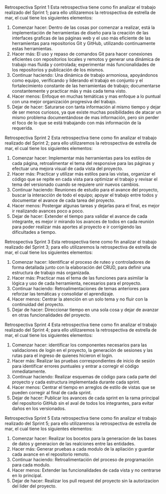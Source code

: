 Retrospectiva Sprint 1
Esta retrospectiva tiene como fin analizar el trabajo realizado del Sprint 1; para ello utilizaremos la retrospectiva de estrella de mar, el cual tiene los siguientes elementos:
1.	Comenzar hacer: Dentro de las cosas por comenzar a realizar, está la implementación de herramientas de diseño para la creación de las interfaces graficas de las páginas web y el uso más eficiente de las herramientas para repositorios Git y GitHub, utilizando continuamente estas herramientas.
2.	Hacer más: El uso y repaso de comandos Git para hacer conexiones eficientes con repositorios locales y remotos y generar una dinámica de trabajo mas fluida y controlada; experimentar más funcionalidades de los repositorios y publicación de los mismos.
3.	Continuar haciendo: Una dinámica de trabajo armoniosa, apoyándonos como equipo, verificando y liderando el trabajo en conjunto y el fortalecimiento constante de las herramientas de trabajo; documentarse constantemente y practicar más y más cada tema visto.
4.	Hacer menos: Enfoque en muchas temáticas y mas enfoque a lo puntual con una mejor organización progresiva del trabajo.
5.	Dejar de hacer: Saturarse con tanta información al mismo tiempo y dejar de ser menos curiosos, ya que existe muchas posibilidades de atacar un mismo problema documentándose de mas información, pero sin perder el foco de lo que se está trabajando con más información de la requerida.





Retrospectiva Sprint 2
Esta retrospectiva tiene como fin analizar el trabajo realizado del Sprint 2; para ello utilizaremos la retrospectiva de estrella de mar, el cual tiene los siguientes elementos:
1.  Comenzar hacer: Implementar más herramientas para los estilos de cada página, retroalimentar el tema del responsive para las páginas y efectuar una mejora visual de cada vista del proyecto.
2.  Hacer más: Practicar y utilizar más estilos para las vistas, organizar el código que se repite en cada vista para optimizar el trabajo y revisar el tema del versionado cuando se requiere unir nuevos cambios.
3.  Continuar haciendo: Reuniones de estudio para el avance del proyecto, buscar la interacción de todo el equipo; apoyar el trabajo entre todos y documentar el avance de cada tarea del proyecto.
4.  Hacer menos: Postergar algunas tareas y dejarlas para el final, es mejor ir realizando avances poco a poco.
5.  Dejar de hacer: Extender el tiempo para validar el avance de cada integrante, es mejor ir mirando los avances de todos en cada reunión para poder realizar más aportes al proyecto e ir corrigiendo las dificultades a tiempo. 


Retrospectiva Sprint 3
Esta retrospectiva tiene como fin analizar el trabajo realizado del Sprint 3; para ello utilizaremos la retrospectiva de estrella de mar, el cual tiene los siguientes elementos:
1.  Comenzar hacer: Identificar el proceso de ruteo y controladores de forma detallada junto con la elaboración del CRUD, para definir una estructura de trabajo más organizada.
2.  Hacer más: Practicar mas el tema de las funciones para asimilar la lógica y uso de cada herramienta, necesarios para el proyecto.
3.  Continuar haciendo: Retroalimentaciones de temas anteriores para reforzar las temáticas y consolidar el aprendizaje.
4.  Hacer menos: Centrar la atención en un solo tema y no fluir con la continuidad del proyecto. 
5.  Dejar de hacer: Direccionar tiempo en una sola cosa y dejar de avanzar en otras funcionalidades del proyecto.


Retrospectiva Sprint 4
Esta retrospectiva tiene como fin analizar el trabajo realizado del Sprint 4; para ello utilizaremos la retrospectiva de estrella de mar, el cual tiene los siguientes elementos:
1.  Comenzar hacer: identificar los componentes necesarios para las validaciones de login en el proyecto, la generación de sesiones y las rutas para el ingreso de quienes hicieron el login.
2.  Hacer más: Realizar las pruebas correspondientes de inicio de sesión para identificar errores puntuales y entrar a corregir el código inmediatamente.
3.  Continuar haciendo: Realizar esquemas de código para cada parte del proyecto y cada estructura implementada durante cada sprint.
4.  Hacer menos: Centrar el tiempo en arreglos de estilo de vistas que se pueden corregir al final de cada sprint. 
5.  Dejar de hacer: Publicar los avances de cada sprint en la rama principal del repositorio GitHub sin el aval de todos los integrantes, para evitar daños en los versionados.


Retrospectiva Sprint 5
Esta retrospectiva tiene como fin analizar el trabajo realizado del Sprint 5; para ello utilizaremos la retrospectiva de estrella de mar, el cual tiene los siguientes elementos:
1.  Comenzar hacer: Realizar los bocetos para la generacion de las bases de datos y generacion de las realciones entre las entidades.
2.  Hacer más: Generar pruebas a cada modulo de la apliación y guardar cada avance en el repositorio remoto. 
3.  Continuar haciendo: Retroalimentación del proceso de programación para cada modulo.
4.  Hacer menos: Extender las funcionalidades de cada vista y no centrarse en lo principal.
5.  Dejar de hacer: Realizar los pull request del proyecto sin la autorizacion del lider del proyecto.